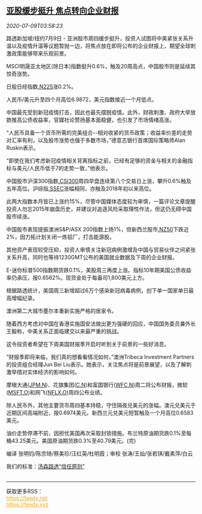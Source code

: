 <!--1594268600000-->
[亚股缓步挺升 焦点转向企业财报](https://cn.reuters.com/article/global-markets-0709-wednasia-financial-idCNKBS24A0EB)
------

<div><i>2020-07-09T03:58:23</i></div><div class="StandardArticleBody_body"><p>路透新加坡/纽约7月9日 - 亚洲股市周四缓步挺升，投资人试图将中美紧张关系升温以及疫情升温等议题暂抛一边，将焦点放在即将公布的企业财报上，期望全球刺激政策能够带来乐观前景。 </p><p>MSCI明晟亚太地区(除日本)指数挺升0.6%，触及20周高点，中国股市则是延续其惊奇涨势。 </p><p>日股日经指数<a href="/investing/markets/index?symbol=.N225">.N225</a>涨0.2%。 </p><p>人民币/美元升至四个月高位6.9872，美元指数接近一个月低点。 </p><p>中国最先受到新冠疫情打击，因此也最先摆脱疫情。此外，财政刺激、政府大举放款推高公债收益率，官媒社论赞扬基本面稳健，也引发了市场情绪高涨。 </p><p>“人民币具备一个货币所需的完美组合--相对收紧的货币政策；收益率价差的走势对汇率有利，以及股市涨势也强于多数市场，”德意志银行首席国际策略师Alan Ruskin表示。 </p><p>“即使在我们考虑新冠疫情相关背离指标之前，已经有足够的资金与相关的金融指标与美元/人民币低于7的走势一致，”他表示。 </p><p>中国股市沪深300指数<a href="/investing/markets/index?symbol=.CSI300">.CSI300</a>周四早盘连续第八个交易日上涨，攀升0.6%触及五年高位。沪综指<a href="/investing/markets/index?symbol=.SSEC">.SSEC</a>涨幅相同，亦触及2018年初以来高位。 </p><p>此两大指数本月皆已上涨约15%，尽管中国媒体态度较为审慎，一篇评论文章提醒投资人勿忘2015年崩盘历史，并建议对追逐风险采取理性作法，但这仍无碍中国股市续涨。 </p><p>中国股市表现提振澳洲S&P/ASX 200指数上扬1%，但新西兰股市<a href="/investing/markets/index?symbol=.NZ50">.NZ50</a>下跌近2%，因力拓计划关闭一炼铝厂，打击能源股。 </p><p>其他资产表现较受压抑，投资人审慎关注新冠病例激增及中国与贸易伙伴之间紧张关系升高，同时也等待1230GMT公布的美国就业数据及下周的企业财报。 </p><p>E-迷你标普500指数期货跌0.1%，美股周三再度上涨。指标10年期美国公债收益率仍承压，报0.6562%。现货金处于每盎司1,800美元上方。 </p><p>根据路透统计，美国周三新增超过6万个感染新冠病毒病例，创下单一国家单日最高增幅纪录。 </p><p>澳洲第二大城市墨尔本重新实施严格的居家令。 </p><p>随着西方考虑对中国在香港实施国安法做出更为强硬的回应，中国国务委员兼外长王毅称，中美关系正面临建交以来最严重的挑战。 </p><p>这令投资者希望在下周美国财报季开启时听到关于前景的一些好消息。 </p><p>“财报季即将来临，我们真的想看看情况如何，”澳洲Tribeca Investment Partners的投资组合经理Jun Bei Liu表示。她表示，关注焦点将是前景展望，以及了解刺激举措对实体经济的影响如何。 </p><p>摩根大通(<span id="symbol_JPM.N_5"><a href="//www.reuters.com/companies/JPM.N">JPM.N</a></span>)、花旗集团(<span id="symbol_C.N_6"><a href="//www.reuters.com/companies/C.N">C.N</a></span>)和富国银行(<span id="symbol_WFC.N_7"><a href="//www.reuters.com/companies/WFC.N">WFC.N</a></span>)周二将公布财报，微软(<span id="symbol_MSFT.O_8"><a href="//www.reuters.com/companies/MSFT.O">MSFT.O</a></span>)和网飞(<span id="symbol_NFLX.O_9"><a href="//www.reuters.com/companies/NFLX.O">NFLX.O</a></span>)周四公布业绩。 </p><p>除人民币外，其他主要货币周四基本持稳，守住隔夜兑美元的涨幅。澳元兑美元于近期区间高端附近，报0.6974美元。新西兰元兑美元短暂触及一个月高位0.6583美元。 </p><p>油价走势停滞不前，因担忧美国再次采取封锁措施。布兰特原油期货跌0.1%至每桶43.25美元。美国原油期货跌0.3%至40.79美元。(完) </p><div class="Attribution_container"><div class="Attribution_attribution"><p class="Attribution_content">编译 张明钧/陈宗琦/蔡美珍/汪红英/杜明霞；审校 张涛/王灿/张若琪/戴素萍/白云 </p></div></div><div class="StandardArticleBody_trustBadgeContainer"><span class="StandardArticleBody_trustBadgeTitle">我们的标准：</span><span class="trustBadgeUrl"><a href="https://www.thomsonreuters.cn/content/dam/openweb/documents/pdf/china/brochures/about-us-1.pdf">汤森路透“信任原则”</a></span></div></div><br><hr><div>获取更多RSS：<br><a href="https://feedx.net" style="color:orange" target="_blank">https://feedx.net</a> <br><a href="https://feedx.xyz" style="color:orange" target="_blank">https://feedx.xyz</a><br></div>

